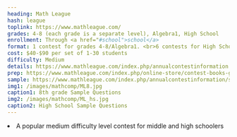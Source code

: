 ```yaml
---
heading: Math League
hash: league
toplink: https://www.mathleague.com/
grades: 4-8 (each grade is a separate level), Algebra1, High School
enrollment: Through <a href="#school">school</a>
format: 1 contest for grades 4-8/Algebra1. <br>6 contests for High School level
cost: $40-$90 per set of 1-30 students
difficulty: Medium
details: https://www.mathleague.com/index.php/annualcontestinformation
prep: https://www.mathleague.com/index.php/online-store/contest-books-grades-4-6-grades-7-8-algebra-1-high-school
sample: https://www.mathleague.com/index.php/annualcontestinformation/samplecontests
img1: /images/mathcomp/ML8.jpg
caption1: 8th grade Sample Questions
img2: /images/mathcomp/ML_hs.jpg
caption2: High School Sample Questions
---
```


<li>A popular medium difficulty level contest for middle and high schoolers</li>
